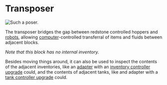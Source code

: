 # Transposer

![Such a poser.](oredict:oc:transposer)

The transposer bridges the gap between redstone controlled hoppers and [robots](robot.md), allowing [computer](../general/computer.md)-controlled transferral of items and fluids between adjacent blocks.

*Note that this block has no internal inventory.*

Besides moving things around, it can also be used to inspect the contents of the adjacent inventories, like an [adapter](adapter.md) with an [inventory controller upgrade](../item/inventoryControllerUpgrade.md) could, and the contents of adjacent tanks, like and adapter with a [tank controller upgrade](../item/tankControllerUpgrade.md) could.
